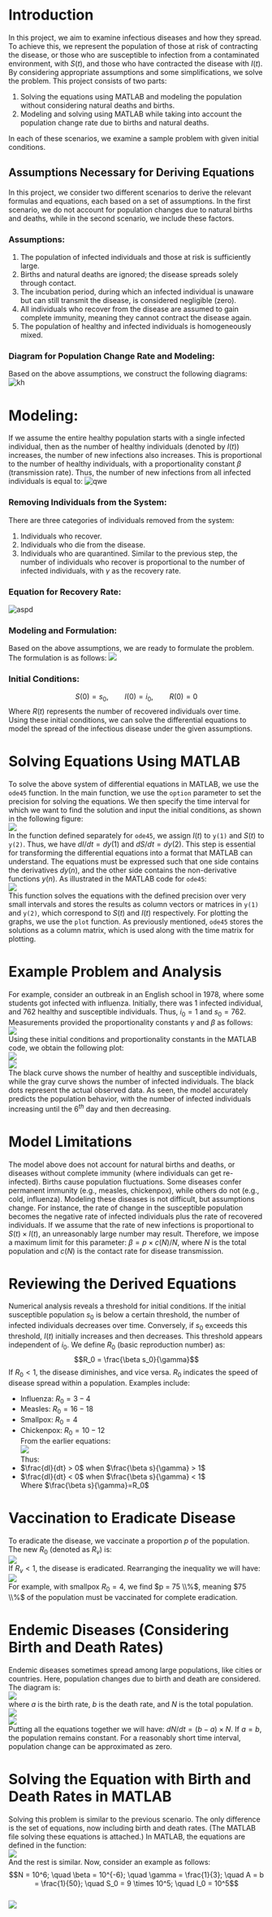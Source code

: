 # Introduction
In this project, we aim to examine infectious diseases and how they spread. To achieve this, we represent the population of those at risk of contracting the disease, or those who are susceptible to infection from a contaminated environment, with $S(t)$, and those who have contracted the disease with $I(t)$. By considering appropriate assumptions and some simplifications, we solve the problem.
This project consists of two parts:
1.	Solving the equations using MATLAB and modeling the population without considering natural deaths and births.
2.	Modeling and solving using MATLAB while taking into account the population change rate due to births and natural deaths.

In each of these scenarios, we examine a sample problem with given initial conditions.

## Assumptions Necessary for Deriving Equations
In this project, we consider two different scenarios to derive the relevant formulas and equations, each based on a set of assumptions. In the first scenario, we do not account for population changes due to natural births and deaths, while in the second scenario, we include these factors.
### Assumptions:
1.	The population of infected individuals and those at risk is sufficiently large.
2.	Births and natural deaths are ignored; the disease spreads solely through contact.
3.	The incubation period, during which an infected individual is unaware but can still transmit the disease, is considered negligible (zero).
4.	All individuals who recover from the disease are assumed to gain complete immunity, meaning they cannot contract the disease again.
5.	The population of healthy and infected individuals is homogeneously mixed.

### Diagram for Population Change Rate and Modeling:

Based on the above assumptions, we construct the following diagrams:
![kh](Figures/1.png)
# Modeling:
If we assume the entire healthy population starts with a single infected individual, then as the number of healthy individuals (denoted by ${I(t)}$) increases, the number of new infections also increases. This is proportional to the number of healthy individuals, with a proportionality constant $\beta$ (transmission rate). Thus, the number of new infections from all infected individuals is equal to:
![qwe](https://github.com/hamidnakhaei/infectious_diseases_population_dynamics/blob/53ce15120eb10232ec85d6cda51f3ce36606ddf9/Figures/2.png)
### Removing Individuals from the System:
There are three categories of individuals removed from the system:
1.	Individuals who recover.
2.	Individuals who die from the disease.
3.	Individuals who are quarantined.
Similar to the previous step, the number of individuals who recover is proportional to the number of infected individuals, with $\gamma$ as the recovery rate.
### Equation for Recovery Rate: <br />
![[aspd](Figures/3.png)](https://github.com/hamidnakhaei/infectious_diseases_population_dynamics/blob/898a7a302e96823705d31c8ed8d57759c36a0ad5/Figures/3.png)

### Modeling and Formulation:
Based on the above assumptions, we are ready to formulate the problem. The formulation is as follows:
![](https://github.com/hamidnakhaei/infectious_diseases_population_dynamics/blob/898a7a302e96823705d31c8ed8d57759c36a0ad5/Figures/4.png)
### Initial Conditions:
$$S(0) = s_0 , \qquad  I(0)=i_0, \qquad  R(0)=0$$
Where $R(t)$ represents the number of recovered individuals over time. \
Using these initial conditions, we can solve the differential equations to model the spread of the infectious disease under the given assumptions.

# Solving Equations Using MATLAB
To solve the above system of differential equations in MATLAB, we use the `ode45` function. In the main function, we use the `option` parameter to set the precision for solving the equations. We then specify the time interval for which we want to find the solution and input the initial conditions, as shown in the following figure: \
![](https://github.com/hamidnakhaei/infectious_diseases_population_dynamics/blob/18cef8a392685af526f96711670ab08165999309/Figures/5.png) \
In the function defined separately for `ode45`, we assign ${I(t)}$ to `y(1)` and $S(t)$ to `y(2)`. Thus, we have $dI/dt = dy(1)$ and $dS/dt=dy(2)$. This step is essential for transforming the differential equations into a format that MATLAB can understand. The equations must be expressed such that one side contains the derivatives $dy(n)$, and the other side contains the non-derivative functions $y(n)$. As illustrated in the MATLAB code for `ode45`:\
![](https://github.com/hamidnakhaei/infectious_diseases_population_dynamics/blob/b34b263da264fa8ac7649a85a604afeed4b58203/Figures/6.png) \
This function solves the equations with the defined precision over very small intervals and stores the results as column vectors or matrices in `y(1)` and `y(2)`, which correspond to $S(t)$ and $I(t)$ respectively. For plotting the graphs, we use the `plot` function. As previously mentioned, `ode45` stores the solutions as a column matrix, which is used along with the time matrix for plotting.
# Example Problem and Analysis
For example, consider an outbreak in an English school in 1978, where some students got infected with influenza. Initially, there was 1 infected individual, and 762 healthy and susceptible individuals. Thus, $i_0=1$ and $s_0=762$. Measurements provided the proportionality constants $\gamma$ and $\beta$ as follows: \
![](https://github.com/hamidnakhaei/infectious_diseases_population_dynamics/blob/b34b263da264fa8ac7649a85a604afeed4b58203/Figures/7.png) \
Using these initial conditions and proportionality constants in the MATLAB code, we obtain the following plot: \
![](https://github.com/hamidnakhaei/infectious_diseases_population_dynamics/blob/b34b263da264fa8ac7649a85a604afeed4b58203/Figures/8.png) \
![](https://github.com/hamidnakhaei/infectious_diseases_population_dynamics/blob/b34b263da264fa8ac7649a85a604afeed4b58203/Figures/9.png) \
The black curve shows the number of healthy and susceptible individuals, while the gray curve shows the number of infected individuals. The black dots represent the actual observed data. As seen, the model accurately predicts the population behavior, with the number of infected individuals increasing until the $6^{th}$ day and then decreasing.
# Model Limitations
The model above does not account for natural births and deaths, or diseases without complete immunity (where individuals can get re-infected). Births cause population fluctuations. Some diseases confer permanent immunity (e.g., measles, chickenpox), while others do not (e.g., cold, influenza). Modeling these diseases is not difficult, but assumptions change. For instance, the rate of change in the susceptible population becomes the negative rate of infected individuals plus the rate of recovered individuals.
If we assume that the rate of new infections is proportional to $S(t) \times I(t)$, an unreasonably large number may result. Therefore, we impose a maximum limit for this parameter: $\beta = p \times c(N)/N$, where $N$ is the total population and $c(N)$ is the contact rate for disease transmission.
# Reviewing the Derived Equations
Numerical analysis reveals a threshold for initial conditions. If the initial susceptible population $s_0$ is below a certain threshold, the number of infected individuals decreases over time. Conversely, if $s_0$ exceeds this threshold, $I(t)$ initially increases and then decreases. This threshold appears independent of $i_0$. We define $R_0$ (basic reproduction number) as:
$$R_0 = \frac{\beta s_0}{\gamma}$$
If $R_0<1$, the disease diminishes, and vice versa. $R_0$ indicates the speed of disease spread within a population. Examples include:
-	Influenza: $R_0 = 3−4$
-	Measles: $R_0 = 16−18$
-	Smallpox: $R_0=4$
-	Chickenpox: $R_0=10−12$ \
From the earlier equations: \
![](https://github.com/hamidnakhaei/infectious_diseases_population_dynamics/blob/b34b263da264fa8ac7649a85a604afeed4b58203/Figures/10.png) \
Thus:
- $\frac{dI}{dt} > 0$ when $\frac{\beta s}{\gamma} > 1$
- $\frac{dI}{dt} < 0$ when $\frac{\beta s}{\gamma} < 1$ \
Where $\frac{\beta s}{\gamma}=R_0$
# Vaccination to Eradicate Disease
To eradicate the disease, we vaccinate a proportion $p$ of the population. The new $R_0$ (denoted as $R_v$) is: \
![](https://github.com/hamidnakhaei/infectious_diseases_population_dynamics/blob/b34b263da264fa8ac7649a85a604afeed4b58203/Figures/12.png) \
If $R_v < 1$, the disease is eradicated. Rearranging the inequality we will have: \
![](https://github.com/hamidnakhaei/infectious_diseases_population_dynamics/blob/b34b263da264fa8ac7649a85a604afeed4b58203/Figures/13.png) \
For example, with smallpox $R_0 = 4$, we find $p = 75 \\%$, meaning $75 \\%$ of the population must be vaccinated for complete eradication.
# Endemic Diseases (Considering Birth and Death Rates)
Endemic diseases sometimes spread among large populations, like cities or countries. Here, population changes due to birth and death are considered. The diagram is: \
![](https://github.com/hamidnakhaei/infectious_diseases_population_dynamics/blob/b34b263da264fa8ac7649a85a604afeed4b58203/Figures/14.png) \
where $a$ is the birth rate, $b$ is the death rate, and $N$ is the total population. \
![](https://github.com/hamidnakhaei/infectious_diseases_population_dynamics/blob/b34b263da264fa8ac7649a85a604afeed4b58203/Figures/15.png) \
![](https://github.com/hamidnakhaei/infectious_diseases_population_dynamics/blob/b34b263da264fa8ac7649a85a604afeed4b58203/Figures/16.png) \
Putting all the equations together we will have: $dN/dt= (b-a) \times N$. If $a = b$, the population remains constant. For a reasonably short time interval, population change can be approximated as zero. 
# Solving the Equation with Birth and Death Rates in MATLAB
Solving this problem is similar to the previous scenario. The only difference is the set of equations, now including birth and death rates. (The MATLAB file solving these equations is attached.)
In MATLAB, the equations are defined in the function: \
![](https://github.com/hamidnakhaei/infectious_diseases_population_dynamics/blob/b34b263da264fa8ac7649a85a604afeed4b58203/Figures/17.png) \
And the rest is similar. Now, consider an example as follows:
$$N = 10^6; \quad
\beta = 10^{-6}; \quad
\gamma = \frac{1}{3}; \quad
A = b = \frac{1}{50}; \quad
S_0 = 9 \times 10^5; \quad
I_0 = 10^5$$ \
![](https://github.com/hamidnakhaei/infectious_diseases_population_dynamics/blob/762c0cae5be0791720a2ba47a46d18aa384a3db0/Figures/18.png)
